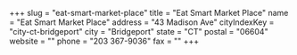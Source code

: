 +++
slug = "eat-smart-market-place"
title = "Eat Smart Market Place"
name = "Eat Smart Market Place"
address = "43 Madison Ave"
cityIndexKey = "city-ct-bridgeport"
city = "Bridgeport"
state = "CT"
postal = "06604"
website = ""
phone = "203 367-9036"
fax = ""
+++
